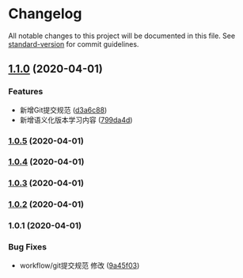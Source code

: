 # Changelog

All notable changes to this project will be documented in this file. See [standard-version](https://github.com/conventional-changelog/standard-version) for commit guidelines.

## [1.1.0](https://github.com/Wangenbo/notes/compare/v1.0.5...v1.1.0) (2020-04-01)


### Features

* 新增Git提交规范 ([d3a6c88](https://github.com/Wangenbo/notes/commit/d3a6c889392f6a144d768915adcd9a804a20ae00))
* 新增语义化版本学习内容 ([799da4d](https://github.com/Wangenbo/notes/commit/799da4d8740eec102791b005b381d4dcdb93e467))

### [1.0.5](https://github.com/Wangenbo/notes/compare/v1.0.3...v1.0.5) (2020-04-01)

### [1.0.4](https://github.com/Wangenbo/notes/compare/v1.0.3...v1.0.4) (2020-04-01)

### [1.0.3](https://github.com/Wangenbo/notes/compare/v1.0.2...v1.0.3) (2020-04-01)

### [1.0.2](https://github.com/Wangenbo/notes/compare/v1.0.1...v1.0.2) (2020-04-01)

### 1.0.1 (2020-04-01)


### Bug Fixes

* workflow/git提交规范 修改 ([9a45f03](https://github.com/Wangenbo/notes/commit/9a45f03a0bcd7c8cea852f137c08bc9f00ad5d58))
